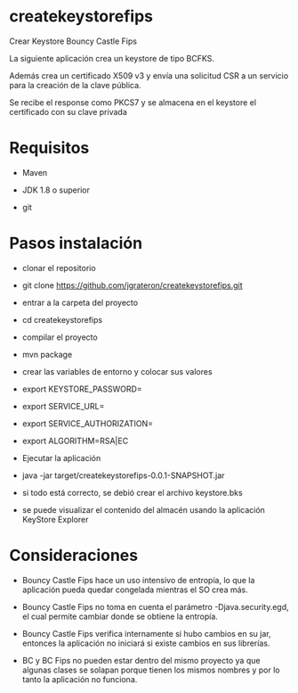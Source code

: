 # createkeystorefips

Crear Keystore Bouncy Castle Fips

La siguiente aplicación crea un keystore de tipo BCFKS.

Además crea un certificado X509 v3 y envía una solicitud CSR a un servicio para la creación de la clave pública.

Se recibe el response como PKCS7 y se almacena en el keystore el certificado con su clave privada

# Requisitos

- Maven

- JDK 1.8 o superior

- git

# Pasos instalación

- clonar el repositorio

- git clone https://github.com/jgrateron/createkeystorefips.git

- entrar a la carpeta del proyecto

- cd createkeystorefips

- compilar el proyecto

- mvn package

- crear las variables de entorno y colocar sus valores

- export KEYSTORE_PASSWORD=

- export SERVICE_URL=

- export SERVICE_AUTHORIZATION=

- export ALGORITHM=RSA|EC

- Ejecutar la aplicación

- java -jar target/createkeystorefips-0.0.1-SNAPSHOT.jar

- si todo está correcto, se debió crear el archivo keystore.bks 

- se puede visualizar el contenido del almacén usando la aplicación KeyStore Explorer


# Consideraciones

- Bouncy Castle Fips hace un uso intensivo de entropía, lo que la aplicación pueda quedar congelada mientras el SO crea más.

- Bouncy Castle Fips no toma en cuenta el parámetro -Djava.security.egd, el cual permite cambiar donde se obtiene la entropía.

- Bouncy Castle Fips verifica internamente si hubo cambios en su jar, entonces la aplicación no iniciará si existe cambios en sus librerías.

- BC y BC Fips no pueden estar dentro del mismo proyecto ya que algunas clases se solapan porque tienen los mismos nombres y por lo tanto la aplicación no funciona.


